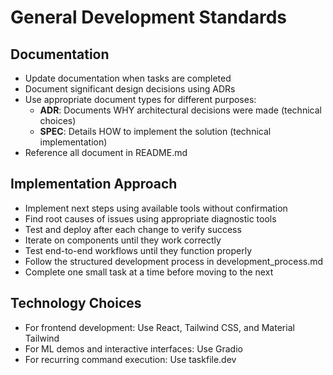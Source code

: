 # General Development Standards

## Documentation

- Update documentation when tasks are completed
- Document significant design decisions using ADRs
- Use appropriate document types for different purposes:
  - **ADR**: Documents WHY architectural decisions were made (technical choices)
  - **SPEC**: Details HOW to implement the solution (technical implementation)
- Reference all document in README.md

## Implementation Approach

- Implement next steps using available tools without confirmation
- Find root causes of issues using appropriate diagnostic tools
- Test and deploy after each change to verify success
- Iterate on components until they work correctly
- Test end-to-end workflows until they function properly
- Follow the structured development process in development_process.md
- Complete one small task at a time before moving to the next

## Technology Choices

- For frontend development: Use React, Tailwind CSS, and Material Tailwind
- For ML demos and interactive interfaces: Use Gradio
- For recurring command execution: Use taskfile.dev
